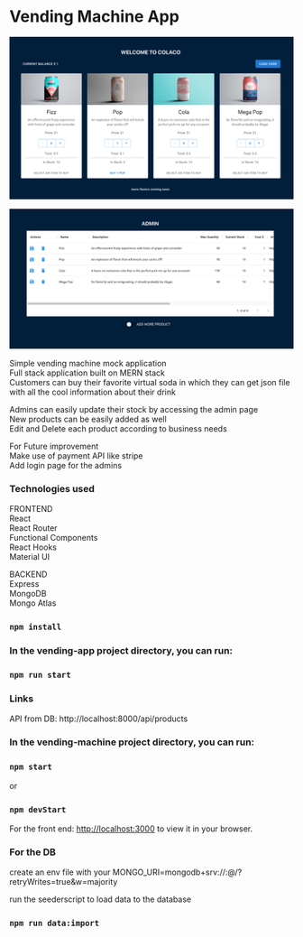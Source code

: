 # Vending Machine App 

![alt text](screenshots/vending-ui.png "Frontend")  

![alt text](screenshots/admin.png "Backend")


Simple vending machine mock application  
Full stack application built on MERN stack  
Customers can buy their favorite virtual soda in which they can get json file with all the cool information about their drink   
  
Admins can easily update their stock by accessing the admin page  
New products can be easily added as well  
Edit and Delete each product according to business needs  
   

For Future improvement  
Make use of payment API like stripe  
Add login page for the admins  


### Technologies used

FRONTEND  
React  
React Router  
Functional Components  
React Hooks  
Material UI    

BACKEND  
Express  
MongoDB  
Mongo Atlas  

### `npm install`

### In the vending-app project directory, you can run:

### `npm run start`

### Links 

API from DB: http://localhost:8000/api/products

### In the vending-machine project directory, you can run:

### `npm start`   

or  

### `npm devStart`

For the front end: [http://localhost:3000](http://localhost:3000) to view it in your browser.  

### For the DB

create an env file with your MONGO_URI=mongodb+srv://<username>:<password>@<clustername>/<database>?retryWrites=true&w=majority  
   
run the seederscript to load data to the database   
   
### `npm run data:import`   

